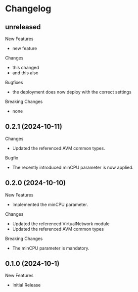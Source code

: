 # Changelog

## unreleased

New Features

- new feature

Changes

- this changed
- and this also

Bugfixes

- the deployment does now deploy with the correct settings

Breaking Changes

- none

## 0.2.1 (2024-10-11)

Changes

- Updated the referenced AVM common types.

Bugfix

- The recently introduced minCPU parameter is now applied.

## 0.2.0 (2024-10-10)

New Features

- Implemented the minCPU parameter.

Changes

- Updated the referenced VirtualNetwork module
- Updated the referenced AVM common types

Breaking Changes

- The minCPU parameter is mandatory.

## 0.1.0 (2024-10-1)

New Features

- Initial Release
